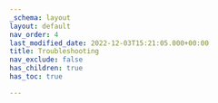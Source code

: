 ```yaml
---
_schema: layout
layout: default
nav_order: 4
last_modified_date: 2022-12-03T15:21:05.000+00:00
title: Troubleshooting
nav_exclude: false
has_children: true
has_toc: true

---
```

